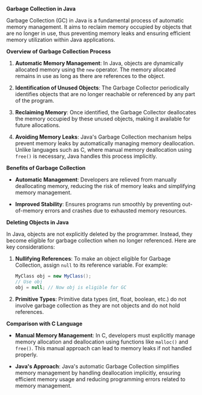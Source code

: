 
**Garbage Collection in Java**

Garbage Collection (GC) in Java is a fundamental process of automatic memory management. It aims to reclaim memory occupied by objects that are no longer in use, thus preventing memory leaks and ensuring efficient memory utilization within Java applications.

**Overview of Garbage Collection Process**

1. **Automatic Memory Management**: In Java, objects are dynamically allocated memory using the `new` operator. The memory allocated remains in use as long as there are references to the object.

2. **Identification of Unused Objects**: The Garbage Collector periodically identifies objects that are no longer reachable or referenced by any part of the program.

3. **Reclaiming Memory**: Once identified, the Garbage Collector deallocates the memory occupied by these unused objects, making it available for future allocations.

4. **Avoiding Memory Leaks**: Java's Garbage Collection mechanism helps prevent memory leaks by automatically managing memory deallocation. Unlike languages such as C, where manual memory deallocation using `free()` is necessary, Java handles this process implicitly.

**Benefits of Garbage Collection**

- **Automatic Management**: Developers are relieved from manually deallocating memory, reducing the risk of memory leaks and simplifying memory management.
  
- **Improved Stability**: Ensures programs run smoothly by preventing out-of-memory errors and crashes due to exhausted memory resources.

**Deleting Objects in Java**

In Java, objects are not explicitly deleted by the programmer. Instead, they become eligible for garbage collection when no longer referenced. Here are key considerations:

1. **Nullifying References**: To make an object eligible for Garbage Collection, assign `null` to its reference variable. For example:
   ```java
   MyClass obj = new MyClass();
   // Use obj
   obj = null; // Now obj is eligible for GC
   ```

2. **Primitive Types**: Primitive data types (int, float, boolean, etc.) do not involve garbage collection as they are not objects and do not hold references.

**Comparison with C Language**

- **Manual Memory Management**: In C, developers must explicitly manage memory allocation and deallocation using functions like `malloc()` and `free()`. This manual approach can lead to memory leaks if not handled properly.

- **Java's Approach**: Java's automatic Garbage Collection simplifies memory management by handling deallocation implicitly, ensuring efficient memory usage and reducing programming errors related to memory management.
